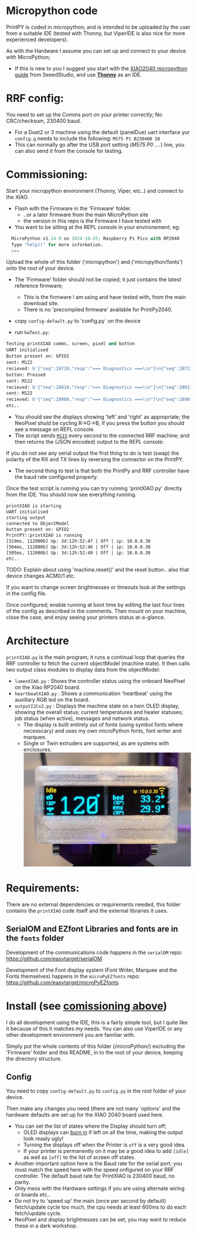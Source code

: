 # Micropython code
PrintPY is coded in micropython; and is intended to be uploaded by the user from a suitable IDE (tested with Thonny, but ViperIDE is also nice for more experienced developers).

As with the Hardware I assume you can set up and connect to your device with MicroPython;
* If this is new to you I suggest you start with the [XIAO2040 micropython guide](https://wiki.seeedstudio.com/XIAO-RP2040-with-MicroPython/) from SeeedStudio, and use [**Thonny**](https://thonny.org/) as an IDE.

# RRF config:
You need to set up the Comms port on your printer correctly; No CRC/checksum, 230400 baud.
* For a Duet2 or 3 machine using the default (panelDue) uart interface yur `config.g` needs to include the following:
  `M575 P1 B230400 S0`
* This can normally go after the USB port setting (*M575 P0 ....*) line, you can also send it from the console for testing.

# Commissioning:
Start your micropython environment (Thonny, Viper, etc..) and connect to the XIAO.
* Flash with the Firmware in the 'Firmware' folder.
  * ..or a later firmware from the main MicroPython site
  * the version in this repo is the Firmware I have tested with
* You want to be sitting at the REPL console in your environement; eg:
```python
  MicroPython v1.24.0 on 2024-10-25; Raspberry Pi Pico with RP2040
  Type "help()" for more information.
  >>> 
```
Upload the whole of this folder ('micropython') and ('micropython/fonts') onto the root of your device.
* The 'Firmware' folder should not be copied; it just contains the latest reference firmware;
  * This is the firmware I am using and have tested with, from the main download site.
  * There is no 'precompiled firmware' available for PrintPy2040.

* copy `config-default.py` to 'config.py` on the device
* run `hwTest.py`:
```python
Testing printXIAO comms, screen, pixel and button
UART initialised
Button present on: GPIO2
sent: M122
recieved: b'{"seq":28720,"resp":"=== Diagnostics ===\\n"}\n{"seq":28721,"resp":"RepRapFirmware for Duet 2 WiFi/Ethernet version 3.5.4 (2024-11-24 10:43:42) running on Duet WiFi 1.02 or later\\n"}\n{"seq":28722,"resp":"Board ID: 08DGM-9568A-F23SJ-6JTD0-3S46L-KVVVF\\n"}\n{"seq":28723,"resp":"Used output buffers: 3 of 26 (16 max)\\n"}\n'
button: Pressed
sent: M122
recieved: b'{"seq":28810,"resp":"=== Diagnostics ===\\n"}\n{"seq":28811,"resp":"RepRapFirmware for Duet 2 WiFi/Ethernet version 3.5.4 (2024-11-24 10:43:42) running on Duet WiFi 1.02 or later\\n"}\n{"seq":28812,"resp":"Board ID: 08DGM-9568A-F23SJ-6JTD0-3S46L-KVVVF\\n"}\n{"seq":28813,"resp":"Used output buffers: 3 of 26 (16 max)\\n"}\n'
sent: M122
recieved: b'{"seq":28900,"resp":"=== Diagnostics ===\\n"}\n{"seq":28901,"resp":"RepRapFirmware for Duet 2 WiFi/Ethernet version 3.5.4 (2024-11-24 10:43:42) running on Duet WiFi 1.02 or later\\n"}\n{"seq":28902,"resp":"Board ID: 08DGM-9568A-F23SJ-6JTD0-3S46L-KVVVF\\n"}\n{"seq":28903,"resp":"Used output buffers: 3 of 26 (16 max)\\n"}\n'
etc..
```
* You should see the displays showing 'left' and 'right' as appropriate; the NeoPixel shuld be cycling R->G->B, if you press the button you should see a message on REPL console.
* The script sends [`M115`](https://docs.duet3d.com/User_manual/Reference/Gcodes#m115-get-firmware-version-and-capabilities) every second to the connected RRF machine; and then returns the (JSON encoded) output to the REPL console:

If you do not see any serial output the first thing to do is test (swap) the polarity of the RX and TX lines by reversing the connector on the PrintPY.
* The second thing to test is that both the PrintPy and RRF controller have the baud rate configured properly.

Once the test script is running you can try running 'printXIAO.py' directly from the IDE. You should now see everything running.
```
printXIAO is starting
UART initialised
starting output
connected to ObjectModel
button present on: GPIO2
PrintPY::printXIAO is running
[519ms, 112000b] Up: 3d:12h:52:47 | Off | ip: 10.0.0.30
[504ms, 112000b] Up: 3d:12h:52:48 | Off | ip: 10.0.0.30
[505ms, 112000b] Up: 3d:12h:52:49 | Off | ip: 10.0.0.30
etc..
```
TODO: Explain about using 'machine.reset()' and the reset button.. also that device changes ACM0/1 etc.

If you want to change screen brightnesses or timeouts look at the settings in the config file.

Once configured; enable running at boot time by editing the last four lines of the config as described in the comments. Then mount on your machine, close the case, and enjoy seeing your printers status at-a-glance.

# Architecture
`printXIAO.py` is the main program; it runs a continual loop that queries the RRF controller to fetch the current objectModel (machine state). It then calls two output class modules to display data from the objectModel:
- `lumenXIAO.py` : Shows the controller status using the onboard NeoPixel on the Xiao RP2040 board.
- `heartbeatXIAO.py` : Shows a communication 'heartbeat' using the auxillary RGB led on the board.
- `outputI2Cx2.py` : Displays the machine state on a twin OLED display, showing the overall status; current temperatures and heater statuses; job status (when active), messages and network status.
  - The display is built entirely out of fonts (using symbol fonts where necesscary) and uses my own microPython fonts, font writer and marquee.
  - Single or Twin extruders are supported, as are systems with enclosures.
![Alpha demo](Docs/3-heaters-alpha3.jpg)

# Requirements:
There are no external dependencies or requirements needed, this folder contains the
`printXIAO` code itself and the external libraries it uses.

## SerialOM and EZfont Libraries and fonts are in the `fonts` folder
Development of the communications code happens in the `serialOM` repo:
https://github.com/easytarget/serialOM

Development of the Font display system (Font Writer, Marquee and the Fonts themselves) happens in the `microPyEZfonts` repo:
https://github.com/easytarget/microPyEZfonts

# Install (see [comissioning above](#Comissioning:))
I do all development using the  IDE, this is a fairly simple tool, but I quite like it because of this it matches my needs. You can also use ViperIDE or any other development environment you are familiar with.

Simply put the whole contents of this folder (/microPython/) excluding the 'Firmware' folder and this README, in to the root of your device, keeping the directory structure.

## Config
You need to copy `config-default.py` to `config.py` in the root folder of your device.

Then make any changes you need (there are not many 'options' and the hardware defaults are set up for the XIAO 2040 board used here.
* You can set the list of states where the Display should turn off;
  * OLED displays can [burn in](https://forum.makerforums.info/t/oled-display-burn-in-the-evidence/90223) if left on all the time, making the output look reaaly ugly!
  * Turning the displays off when the Printer is `off` is a very good idea.
  * If your printer is permanently on it may be a good idea to add `[idle]` as well as `[off]` to the list of screen off states.
* Another important option here is the Baud rate for the serial port; you must match the speed here with the speed onfigured on your RRF controller. The default baud rate for PrintXIAO is 230400 baud, no parity.
* Only mess with the Hardware settings if you are using alternate wiring or boards etc..
* Do not try to 'speed up' the main (once per second by default) fetch/update cycle too much, the cpu needs at least 600ms to do each fetch/update cycle.
* NeoPixel and display brightnesses can be set, you may want to reduce these in a dark workshop.

